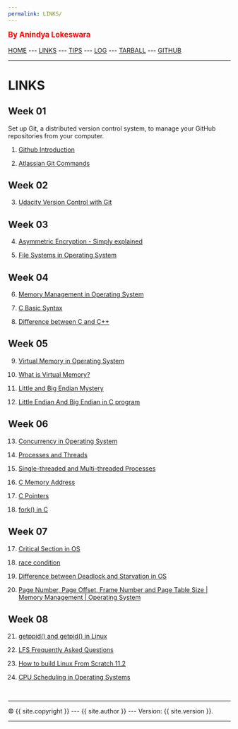 ```yaml
---
permalink: LINKS/
---
```

<span style="color:red; font-weight:bold; font-size:larger;">By Anindya Lokeswara</span>
<br><br>
[HOME](https://anindyalkwr.github.io/os222) ---
[LINKS](https://anindyalkwr.github.io/os222/LINKS/) ---
[TIPS](https://anindyalkwr.github.io/os222/LINKS/) ---
[LOG](https://anindyalkwr.github.io/os222/TXT/mylog.txt) ---
[TARBALL](https://os.vlsm.org/Log/anindyalkwr.tar.bz2.txt) ---
[GITHUB](https://github.com/anindyalkwr)
<br>
<hr>

# LINKS

## Week 01 <br>
Set up Git, a distributed version control system, to manage your GitHub repositories from your computer.

1. [Github Introduction](https://docs.github.com/en/get-started/quickstart/hello-world)<br>

2. [Atlassian Git Commands](https://www.atlassian.com/git/glossary)<br>

## Week 02 <br>

3. [Udacity Version Control with Git](https://www.udacity.com/course/version-control-with-git--ud123)<br>

## Week 03 <br>

4. [Asymmetric Encryption - Simply explained](https://www.youtube.com/watch?v=AQDCe585Lnc)<br>

5. [File Systems in Operating System](https://www.geeksforgeeks.org/file-systems-in-operating-system/)<br>

## Week 04 <br>

6. [Memory Management in Operating System](https://www.geeksforgeeks.org/memory-management-in-operating-system/)<br>

7. [C Basic Syntax](https://www.geeksforgeeks.org/c-basic-syntax/) <br>

8. [Difference between C and C++](https://www.geeksforgeeks.org/difference-between-c-and-c/) <br>

## Week 05 <br>

9. [Virtual Memory in Operating System](https://www.geeksforgeeks.org/virtual-memory-in-operating-system/)

10. [What is Virtual Memory?](https://www.techtarget.com/searchstorage/definition/virtual-memory#:~:text=Virtual%20memory%20is%20a%20common,(RAM)%20to%20disk%20storage.)

11. [Little and Big Endian Mystery](https://www.geeksforgeeks.org/little-and-big-endian-mystery/)

12. [Little Endian And Big Endian in C program](https://embetronicx.com/tutorials/p_language/c/little-endian-and-big-endian/)

## Week 06 <br>

13. [Concurrency in Operating System](https://www.geeksforgeeks.org/concurrency-in-operating-system/#:~:text=Concurrency%20is%20the%20execution%20of,shared%20memory%20or%20message%20passing.)

14. [Processes and Threads](https://learn.microsoft.com/en-us/windows/win32/procthread/processes-and-threads)

15. [Single-threaded and Multi-threaded Processes](https://www.tutorialspoint.com/single-threaded-and-multi-threaded-processes)

16. [C Memory Address](https://www.w3schools.com/c/c_memory_address.php#:~:text=When%20a%20variable%20is%20created,stored%20in%20this%20memory%20address.)

17. [C Pointers](https://www.w3schools.com/c/c_pointers.php)

18. [fork() in C](https://www.geeksforgeeks.org/fork-system-call/)

## Week 07 <br>

17. [Critical Section in OS](https://www.scaler.com/topics/critical-section-in-os/)

18. [race condition](https://www.techtarget.com/searchstorage/definition/race-condition#:~:text=A%20race%20condition%20is%20an,sequence%20to%20be%20done%20correctly.)

19. [Difference between Deadlock and Starvation in OS](https://www.geeksforgeeks.org/difference-between-deadlock-and-starvation-in-os/)

20. [Page Number, Page Offset, Frame Number and Page Table Size | Memory Management | Operating System](https://www.youtube.com/watch?v=ILG4uVK-RcE)

## Week 08 <br>

21. [getppid() and getpid() in Linux](https://www.geeksforgeeks.org/getppid-getpid-linux/)

22. [LFS Frequently Asked Questions](https://www.linuxfromscratch.org/lfs/faq.html)

23. [How to build Linux From Scratch 11.2](https://www.youtube.com/playlist?list=PLyc5xVO2uDsDlbR_LTP37nG6g4vbSSxSZ)

24. [CPU Scheduling in Operating Systems](https://www.geeksforgeeks.org/cpu-scheduling-in-operating-systems/)



<br>
<hr>
&copy; {{ site.copyright }} --- {{ site.author }} --- Version: {{ site.version }}.
<hr>
<br>
